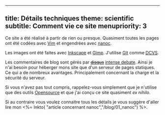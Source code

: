 -----
title: Détails techniques
theme: scientific
subtitle: Comment vie ce site
menupriority: 3
-----

Ce site a été réalisé à partir de rien ou presque.  Quasiment toutes les 
pages ont été codées avec [Vim](http://www.vim.org) et engendrées
avec [nanoc](http://nanoc.stoneship.org).

<p>

Les images ont été faites avec
<a href="http://inkscape.org">Inkscape</a> et 
<a href="http://gimp.org">Gimp</a>. 
J'utilise <a href="http://git-scm.com">Git</a>
comme 
<a href="http://en.wikipedia.org/wiki/Distributed_Concurrent_Versions_System"><abbr title="Système de Versions Concurentes Décentralisées">DCVS</abbr></a>.

</p>

Les commentaires de blog sont gérés par
<del>[disqus](http://disqus.com)</del> [intense debate](http://intensedebate.com). Ainsi je n'ai besoin pour héberger mons site que
d'un serveur de pages statiques. Ce qui a de nombreux avantages. 
Principalement concernant la charge et la sécurité du serveur.

<p>

Si vous n'avez pas tout compris, rappelez-vous simplement que je n'utilise
que des outils <a href="http://fr.wikipedia.org/wiki/OpenSource">Opensource</a> 
et que j'ai conçu ce site quasiment <em>ex nihilo</em>.

</p>

Si au contraire vous voulez connaitre tous les détails je vous suggère 
d'aller lire mon <%= lnkto( "article concernant nanoc","/blog/01_nanoc") %>. 

